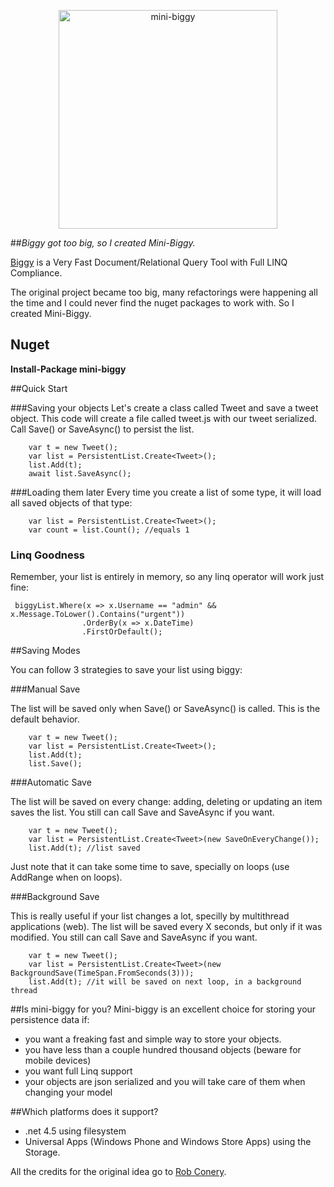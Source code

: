 <p align="center">
  <img src="https://github.com/mini-biggy/mini-biggy/blob/master/Assets/mini_biggy.png" width="350px" alt="mini-biggy" />
</p>

##*Biggy got too big, so I created Mini-Biggy.*

[Biggy](https://github.com/robconery/biggy) is a Very Fast Document/Relational Query Tool with Full LINQ Compliance. 

The original project became too big, many refactorings were happening all the time and I could never find the nuget packages to work with. So I created Mini-Biggy.

## Nuget
**Install-Package mini-biggy**

##Quick Start

###Saving your objects
Let's create a class called Tweet and save a tweet object.
This code will create a file called tweet.js with our tweet serialized. Call Save() or SaveAsync() to persist the list.
```
    var t = new Tweet();
    var list = PersistentList.Create<Tweet>();
    list.Add(t);
    await list.SaveAsync();
```

###Loading them later
Every time you create a list of some type, it will load all saved objects of that type:
```
    var list = PersistentList.Create<Tweet>();
    var count = list.Count(); //equals 1
```

### Linq Goodness

Remember, your list is entirely in memory, so any linq operator will work just fine:

```
 biggyList.Where(x => x.Username == "admin" && x.Message.ToLower().Contains("urgent"))
                .OrderBy(x => x.DateTime)
                .FirstOrDefault();
```

##Saving Modes

You can follow 3 strategies to save your list using biggy:

###Manual Save

The list will be saved only when Save() or SaveAsync() is called. This is the default behavior.

```
    var t = new Tweet();
    var list = PersistentList.Create<Tweet>();
    list.Add(t);
    list.Save();
```

###Automatic Save

The list will be saved on every change: adding, deleting or updating an item saves the list. You still can call Save and SaveAsync if you want.

```
    var t = new Tweet();
    var list = PersistentList.Create<Tweet>(new SaveOnEveryChange());
    list.Add(t); //list saved
```

Just note that it can take some time to save, specially on loops (use AddRange when on loops).

###Background Save

This is really useful if your list changes a lot, specilly by multithread applications (web). The list will be saved every X seconds, but only if it was modified. You still can call Save and SaveAsync if you want.

```
    var t = new Tweet();
    var list = PersistentList.Create<Tweet>(new BackgroundSave(TimeSpan.FromSeconds(3)));
    list.Add(t); //it will be saved on next loop, in a background thread
```

##Is mini-biggy for you?
Mini-biggy is an excellent choice for storing your persistence data if:

 - you want a freaking fast and simple way to store your objects.
 - you have less than a couple hundred thousand objects (beware for mobile devices)
 - you want full Linq support 
 - your objects are json serialized and you will take care of them when changing your model

##Which platforms does it support?
 - .net 4.5 using filesystem
 - Universal Apps (Windows Phone and Windows Store Apps) using the Storage.



All the credits for the original idea go to [Rob Conery](https://github.com/robconery).
